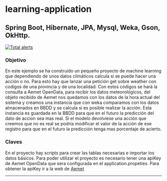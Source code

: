 # learning-application
## Spring Boot, Hibernate, JPA, Mysql, Weka, Gson, OkHttp.

[![Total alerts](https://img.shields.io/lgtm/alerts/g/Diegunix/Learning-Weka.svg?logo=lgtm&logoWidth=18)](https://lgtm.com/projects/g/Diegunix/Learning-Weka/alerts/)

### Objetivo
En este ejemplo se ha construido un pequeño proyecto de machine learning que dependiendo de unos datos climáticos calcula si se puede hacer una acción o no.
Para esto hay que lanzar una petición get sobre weather con codigos de una provincia y de una localidad.
Con estos códigos se hará la consulta a Aemet OpenData, para recibir los datos meteorológicos, del objeto recibido de Aemet nos quedamos con los datos de la hora
actual del sistema y creamos una instancia que con weka comparamos con los datos almacenados en BBDD y se calcula si es posible realizar la acción.
Esta instancia es guardada en la BBDD para que en el futuro la predicción del dato de accion sea mas real.
Si el modelo devolviese una acción que creemos que no es real se podría modificar el valor de la acción de ese registro para que en el futuro la predicción tenga mas
porcentaje de acierto.


### Claves
En el proyecto hay scripts para crear las tablas necesarias e importar los datos básicos.
Para poder utilizar el proyecto es necesario tener una apiKey de Aemet OpenData que sera configurada en el application.propeties. 
Para obtener la apiKey ir a la web de [Aemet](https://opendata.aemet.es/centrodedescargas/inicio)

---
